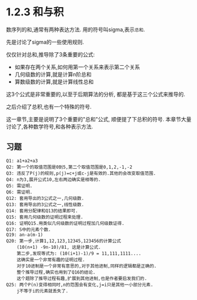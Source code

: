 # 1.2.3 和与积

数序列的和,通常有两种表达方法.
用的符号叫sigma,表示`总和`.

先是讨论了sigma的一些使用规则.

仅仅针对总和,推导除了3条重要的公式:

- 如果存在两个关系,如何用第一个关系来表示第二个关系
- 几何级数的计算,就是计算n阶总和
- 算数级数的计算,就是计算线性总和

这3个公式是非常重要的,以至于后期算法的分析,
都是基于这三个公式来推导的.

之后介绍了总积,也有一个特殊的符号.

这一章节,主要是说明了3个重要的"总和"公式,
顺便提了下总积的符号.
本章节大量讨论了,各种数学符号,和各种表示方法.

## 习题

    Q1: a1+a2+a3
    Q2: 第一个的取值范围是0到5,第二个取值范围是0,1,2,-1,-2
    Q3: 违反了P(j)的规则,p(j)=c+j或c-j是有效的.其他的会改变取值范围.
    Q4: n为3,展开公式10,左右两边确实是相等的.
    Q5: 需证明.
    Q6: 需证明.
    Q12: 套用导出的3公式之一,几何级数.
    Q13: 套用导出的3公式之一,线性级数.
    Q14: 套用分配律和Q13的结果即可.
    Q15: 套用几何级数的证明过程来处理.
    Q16: 证明Q15.用类似几何级数的证明过程加几何级数证得.
    Q17: S中的元素个数.
    Q19: an-a(m-1)
    Q20: 第一步,计算1,12,123,12345,123456的计算公式
        (10(n+1) -9n-10)/81, 这是计算公式.
        第二步,发现等式为: (10(i+1)-1)/9 = 11,111,1111....
        这确实是一个非常有趣的证明过程.
        对于10进制是一个非常有意思的,对于其他进制,同样的逻辑都是正确的.
        整个推导过程,确实也用到了Q16的结论.
        这个题除了推导过程有趣,扩展到其他进制,也是作者要启发我们的.
    Q25: 两个P(n)变得相同时,n的范围会有变化,j=i只是其他一小部分元素.
        j不等于i的元素就丢失了.
